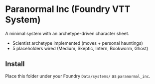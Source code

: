 # Paranormal Inc (Foundry VTT System)
A minimal system with an archetype-driven character sheet.
- Scientist archetype implemented (moves + personal hauntings)
- 5 placeholders wired (Medium, Skeptic, Intern, Bookworm, Ghost)

## Install
Place this folder under your Foundry `Data/systems/` as `paranormal_inc`.
